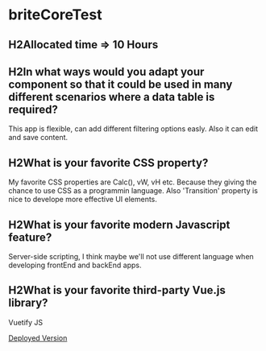 # briteCoreTest

## H2Allocated time => 10 Hours 

## H2In what ways would you adapt your component so that it could be used in many different scenarios where a data table is required?
This app is flexible, can add different filtering options easly. Also it can edit and save content.

## H2What is your favorite CSS property? 
  My favorite CSS properties are Calc(), vW, vH etc. Because they giving  the chance to use CSS as a programmin language. Also 'Transition' property is nice to develope more effective UI elements.
 

## H2What is your favorite modern Javascript feature?
  Server-side scripting, I think maybe we'll not use different language when developing frontEnd and backEnd apps.
  
## H2What is your favorite third-party Vue.js library?
  Vuetify JS
  
[Deployed Version](http://codework.site/BriteCore/)
